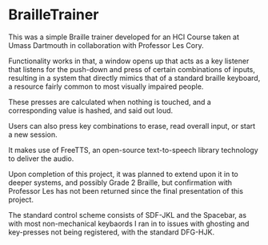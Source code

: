 # BrailleTrainer

This was a simple Braille trainer developed for an HCI Course taken at Umass Dartmouth in collaboration with Professor Les Cory.

Functionality works in that, a window opens up that acts as a key listener that listens for the push-down and press of certain
combinations of inputs, resulting in a system that directly mimics that of a standard braille keyboard, a resource fairly common
to most visually impaired people.

These presses are calculated when nothing is touched, and a corresponding value is hashed, and said out loud.

Users can also press key combinations to erase, read overall input, or start a new session.

It makes use of FreeTTS, an open-source text-to-speech library technology to deliver the audio.

Upon completion of this project, it was planned to extend upon it in to deeper systems, and possibly Grade 2 Braille,
but confirmation with Professor Les has not been returned since the final presentation of this project.

The standard control scheme consists of SDF-JKL and the Spacebar, as with most non-mechanical keybaords I ran in to
issues with ghosting and key-presses not being registered, with the standard DFG-HJK.